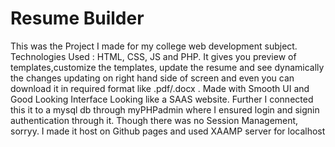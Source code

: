 # Resume Builder
This was the Project I made for my college web development subject.
Technologies Used : HTML, CSS, JS and PHP.
It gives you preview of templates,customize the templates, update the resume and see dynamically the changes updating on right hand side of screen and even you can download it in required format like .pdf/.docx . Made with Smooth UI and Good Looking Interface Looking like a SAAS website.
Further I connected this it to a mysql db through myPHPadmin where I ensured login and signin authentication through it. Though there was no Session Management, sorryy.
I made it host on Github pages and used XAAMP server for localhost
